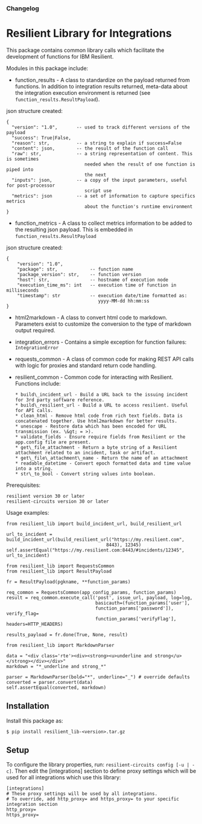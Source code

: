 ### Changelog
<!-- Changelog will go here -->
# Resilient Library for Integrations

This package contains common library calls which facilitate the development of functions for IBM Resilient.

Modules in this package include:

* function_results - A class to standardize on the payload returned from functions. In addition to integration results returned, meta-data about the integration execution environment is returned (see `function_results.ResultPayload`).

json structure created:

```
{ 
  "version": "1.0",       -- used to track different versions of the payload
  "success": True|False,
  "reason": str,          -- a string to explain if success=False
  "content": json,        -- the result of the function call
  "raw": str,             -- a string representation of content. This is sometimes
                             needed when the result of one function is piped into 
                             the next
  "inputs": json,         -- a copy of the input parameters, useful for post-processor 
                             script use
  "metrics": json         -- a set of information to capture specifics metrics 
                             about the function's runtime environment
}
```
* function\_metrics - A class to collect metrics information to be added to the resulting json payload. This is embedded in `function_results.ResultPayload`

json structure created:

```
{
    "version": "1.0",
    "package": str,            -- function name
    "package_version": str,    -- function version
    "host": str,               -- hostname of execution node
    "execution_time_ms": int   -- execution time of function in milliseconds
    "timestamp": str           -- execution date/time formatted as: 
                                  yyyy-MM-dd hh:mm:ss
}
```
* html2markdown - A class to convert html code to markdown. Parameters exist to customize the conversion to the type of markdown output required.
* integration_errors - Contains a simple exception for function failures: `IntegrationError`
* requests_common - A class of common code for making REST API calls with logic for proxies and standard return code handling.
* resilient_common - Common code for interacting with Resilient. Functions include:
      
      * build\_incident_url - Build a URL back to the issuing incident for 3rd party software reference.
      * build\_resilient_url - Build a URL to access resilient. Useful for API calls.
      * clean_html - Remove html code from rich text fields. Data is concatenated together. Use html2markdown for better results.
      * unescape - Restore data which has been encoded for URL transmission (ex. \&gt; = >).
      * validate_fields - Ensure require fields from Resilient or the app.config file are present.
      * get\_file_attachment - Return a byte string of a Resilient attachment related to an incident, task or artifact.
      * get\_file\_attachment\_name - Return the name of an attachment
      * readable_datetime - Convert epoch formatted data and time value into a string.
      * str\_to_bool - Convert string values into boolean.

Prerequisites:

```
resilient version 30 or later
resilient-circuits version 30 or later
```

Usage examples:

```
from resilient_lib import build_incident_url, build_resilient_url

url_to_incident = build_incident_url(build_resilient_url("https://my.resilient.com", 
                                     8443), 12345)
self.assertEqual("https://my.resilient.com:8443/#incidents/12345", url_to_incident)
```

```
from resilient_lib import RequestsCommon
from resilient_lib import ResultPayload

fr = ResultPayload(pgkname, **function_params)

req_common = RequestsCommon(app_config_params, function_params)
result = req_common.execute_call('post', issue_url, payload, log=log,
                                 basicauth=(function_params['user'], 
                                 function_params['password']), verify_flag= 
                                 function_params['verifyFlag'], headers=HTTP_HEADERS)

results_payload = fr.done(True, None, result)

```

```
from resilient_lib import MarkdownParser

data = "<div class='rte'><div><strong><u>underline and strong</u></strong></div></div>"
markdown = "*_underline and strong_*"

parser = MarkdownParser(bold="*", underline="_") # override defaults
converted = parser.convert(data)
self.assertEqual(converted, markdown)
```

## Installation

Install this package as:
   
```
$ pip install resilient_lib-<version>.tar.gz
```

## Setup

To configure the library properties, run: `resilient-circuits config [-u | -c]`. 
Then edit the [integrations] section to define proxy settings which will be used for all integrations which use this library:

```
[integrations]
# These proxy settings will be used by all integrations. 
# To override, add http_proxy= and https_proxy= to your specific integration section
http_proxy=
https_proxy=
```
